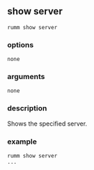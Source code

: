 ## show server

```
rumm show server 
```

### options

```
none
```

### arguments

```
none
```

### description
Shows the specified server.

### example

```
rumm show server
...
```